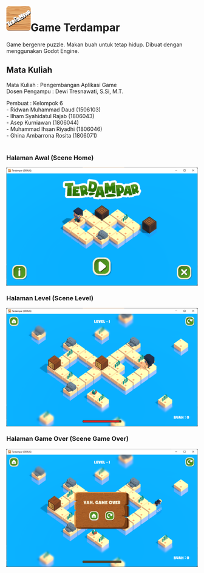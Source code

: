 <img src="icon.png" align="left" width="64" height="64">

# Game Terdampar
Game bergenre puzzle. Makan buah untuk tetap hidup. Dibuat dengan menggunakan Godot Engine.

## Mata Kuliah
Mata Kuliah : Pengembangan Aplikasi Game <br>
Dosen Pengampu : Dewi Tresnawati, S.Si, M.T. <br>

Pembuat : Kelompok 6 <br>
         - Ridwan Muhammad Daud	(1506103) <br>
         - Ilham Syahidatul Rajab	(1806043) <br>
         - Asep Kurniawan	(1806044) <br>
         - Muhammad Ihsan Riyadhi	(1806046) <br>
         - Ghina Ambarrona Rosita	(1806071) <br> <br>


### Halaman Awal (Scene Home)
<img align="center" src="assets/images/home.png">

### Halaman Level (Scene Level)
<img align="center" src="assets/images/level_1.png">

### Halaman Game Over (Scene Game Over)
<img align="center" src="assets/images/game_over.png">




